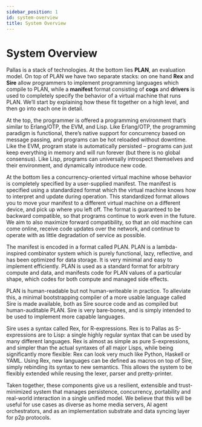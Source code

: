 ```yaml
---
sidebar_position: 1
id: system-overview
title: System Overview
---
```


# System Overview

Pallas is a stack of technologies. At the bottom lies **PLAN**, an evaluation model. On top of PLAN we have two separate stacks: on one hand **Rex** and **Sire** allow programmers to implement programming languages which compile to PLAN, while a **manifest** format consisting of **cogs** and **drivers** is used to completely specify the behavior of a virtual machine that runs PLAN. We’ll start by explaining how these fit together on a high level, and then go into each one in detail.

At the top, the programmer is offered a programming environment that’s similar to Erlang/OTP, the EVM, and Lisp. Like Erlang/OTP, the programming paradigm is functional, there’s native support for concurrency based on message passing, and programs can be hot reloaded without downtime. Like the EVM, program state is automatically persisted – programs can just keep everything in memory and will run forever (but there is no global consensus). Like Lisp, programs can universally introspect themselves and their environment, and dynamically introduce new code.

At the bottom lies a concurrency-oriented virtual machine whose behavior is completely specified by a user-supplied manifest. The manifest is specified using a standardized format which the virtual machine knows how to interpret and update during operation. This standardized format allows you to move your manifest to a different virtual machine on a different device, and pick up where you left off. The format is guaranteed to be backward compatible, so that programs continue to work even in the future. We aim to also maximize forward compatibility, so that an old machine can come online, receive code updates over the network, and continue to operate with as little degradation of service as possible.

The manifest is encoded in a format called PLAN. PLAN is a lambda-inspired combinator system which is purely functional, lazy, reflective, and has been optimized for data storage. It is very minimal and easy to implement efficiently. PLAN is used as a standard format for arbitrary compute and data, and manifests code for PLAN values of a particular shape, which codes for both compute and managed side effects.

PLAN is human-readable but not human-writeable in practice. To alleviate this, a minimal bootstrapping compiler of a more usable language called Sire is made available, both as Sire source code and as compiled but human-auditable PLAN. Sire is very bare-bones, and is simply intended to be used to implement more capable languages.

Sire uses a syntax called Rex, for R-expressions. Rex is to Pallas as S-expressions are to Lisp: a single highly regular syntax that can be used by many different languages. Rex is almost as simple as pure S-expressions, and simpler than the actual syntaxes of all major Lisps, while being significantly more flexible: Rex can look very much like Python, Haskell or YAML. Using Rex, new languages can be defined as macros on top of Sire, simply rebinding its syntax to new semantics. This allows the system to be flexibly extended while reusing the lexer, parser and pretty-printer.

Taken together, these components give us a resilient, extensible and trust-minimized system that manages persistence, concurrency, portability and real-world interaction in a single unified model. We believe that this will be useful for use cases as diverse as home media servers, AI agent orchestrators, and as an implementation substrate and data syncing layer for p2p protocols.
